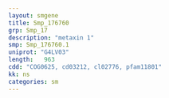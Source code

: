 ```yaml
---
layout: smgene
title: Smp_176760
grp: Smp_17
description: "metaxin 1"
smp: Smp_176760.1
uniprot: "G4LV03"
length:   963
cdd: "COG0625, cd03212, cl02776, pfam11801"
kk: ns
categories: sm
---
```

